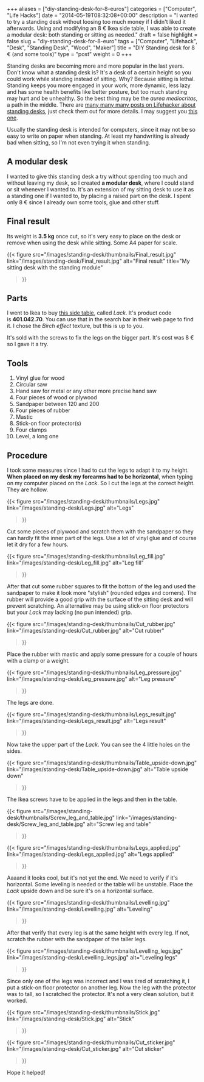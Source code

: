 +++
aliases      = ["diy-standing-desk-for-8-euros"]
categories   = ["Computer", "Life Hacks"]
date         = "2014-05-19T08:32:08+00:00"
description  = "I wanted to try a standing desk without loosing too much money if I didn't liked it afterwards. Using and modifying an 8 € Ikea side table, I was able to create a modular desk: both standing or sitting as needed."
draft        = false
highlight    = false
slug         = "diy-standing-desk-for-8-euro"
tags         = ["Computer", "Lifehack", "Desk", "Standing Desk", "Wood", "Maker"]
title        = "DIY Standing desk for 8 € (and some tools)"
type         = "post"
weight       = 0
+++


Standing desks are becoming more and more popular in the last years. Don't know
what a standing desk is? It's a desk of a certain height so you could work while
standing instead of sitting. Why? Because sitting is lethal. Standing keeps you
more engaged in your work, more dynamic, less lazy and has some health benefits
like better posture, but too much standing may hurt and be unhealthy. So the
best thing may be the _aurea mediocritas_, a path in the middle. There are
[many many many posts on Lifehacker about standing desks](http://lifehacker.com/tag/standing-desk),
just check them out for more details. I may suggest you
[this one](http://lifehacker.com/5735528/why-and-how-i-switched-to-a-standing-desk).

Usually the standing desk is intended for computers, since it may not be so easy
to write on paper when standing. At least my handwriting is already bad when
sitting, so I'm not even trying it when standing.


## A modular desk

I wanted to give this standing desk a try without spending too much and without
leaving my desk, so I created **a modular desk**, where I could stand or sit
whenever I wanted to. It's an extension of my sitting desk to use it as a
standing one if I wanted to, by placing a raised part on the desk. I spent only
8 € since I already own some tools, glue and other stuff.


## Final result

Its weight is **3.5 kg** once cut, so it's very easy to place on the desk or
remove when using the desk while sitting. Some A4 paper for scale.

{{< figure 
    src="/images/standing-desk/thumbnails/Final_result.jpg" 
    link="/images/standing-desk/Final_result.jpg"
    alt="Final result" 
    title="My sitting desk with the standing module"
>}}


## Parts

I went to Ikea to buy
[this side table](http://www.ikea.com/gb/en/catalog/products/20011413/#/40104270),
called _Lack_. It's product code is **401.042.70**. You can use that in the search
bar in their web page to find it. I chose the _Birch effect_ texture, but this
is up to you.

It's sold with the screws to fix the legs on the bigger part. It's cost was 8 €
so I gave it a try.


## Tools

1. Vinyl glue for wood
2. Circular saw
3. Hand saw for metal or any other more precise hand saw
4. Four pieces of wood or plywood
5. Sandpaper between 120 and 200
6. Four pieces of rubber
7. Mastic
8. Stick-on floor protector(s)
9. Four clamps
10. Level, a long one


## Procedure

I took some measures since I had to cut the legs to adapt it to my
height. **When placed on my desk my forearms had to be horizontal**, when typing
on my computer placed on the _Lack_. So I cut the legs at the correct
height. They are hollow.

{{< figure 
    src="/images/standing-desk/thumbnails/Legs.jpg" 
    link="/images/standing-desk/Legs.jpg"
    alt="Legs" 
>}}

Cut some pieces of plywood and scratch them with the sandpaper so they can
hardly fit the inner part of the legs. Use a lot of vinyl glue and of course let it dry for a few hours.

{{< figure 
    src="/images/standing-desk/thumbnails/Leg_fill.jpg" 
    link="/images/standing-desk/Leg_fill.jpg"
    alt="Leg fill" 
>}}

After that cut some rubber squares to fit the bottom of the leg and used the
sandpaper to make it look more "stylish" (rounded edges and corners). The rubber
will provide a good grip with the surface of the sitting desk and will prevent
scratching. An alternative may be using stick-on floor protectors but your _Lack_
may lacking (no pun intended) grip.

{{< figure 
    src="/images/standing-desk/thumbnails/Cut_rubber.jpg" 
    link="/images/standing-desk/Cut_rubber.jpg"
    alt="Cut rubber" 
>}}

Place the rubber with mastic and apply some pressure for a couple of hours with a clamp or a weight.

{{< figure 
    src="/images/standing-desk/thumbnails/Leg_pressure.jpg" 
    link="/images/standing-desk/Leg_pressure.jpg"
    alt="Leg pressure" 
>}}

The legs are done.

{{< figure 
    src="/images/standing-desk/thumbnails/Legs_result.jpg" 
    link="/images/standing-desk/Legs_result.jpg"
    alt="Legs result" 
>}}

Now take the upper part of the _Lack_. You can see the 4 little holes on the
sides.

{{< figure 
    src="/images/standing-desk/thumbnails/Table_upside-down.jpg" 
    link="/images/standing-desk/Table_upside-down.jpg"
    alt="Table upside down" 
>}}

The Ikea screws have to be applied in the legs and then in the
table.

{{< figure 
    src="/images/standing-desk/thumbnails/Screw_leg_and_table.jpg" 
    link="/images/standing-desk/Screw_leg_and_table.jpg"
    alt="Screw leg and table" 
>}}

{{< figure 
    src="/images/standing-desk/thumbnails/Legs_applied.jpg" 
    link="/images/standing-desk/Legs_applied.jpg"
    alt="Legs applied" 
>}}

Aaaand it looks cool, but it's not yet the end. We need to verify if it's
horizontal. Some leveling is needed or the table will be unstable. Place the
_Lack_ upside down and be sure it's on a horizontal surface.

{{< figure 
    src="/images/standing-desk/thumbnails/Levelling.jpg" 
    link="/images/standing-desk/Levelling.jpg"
    alt="Leveling" 
>}}

After that verify that every leg is at the same height with every leg. If not,
scratch the rubber with the sandpaper of the taller legs.

{{< figure 
    src="/images/standing-desk/thumbnails/Levelling_legs.jpg" 
    link="/images/standing-desk/Levelling_legs.jpg"
    alt="Leveling legs" 
>}}

Since only one of the legs was incorrect and I was tired of scratching it, I put
a stick-on floor protector on another leg. Now the leg with the protector was to
tall, so I scratched the protector. It's not a very clean solution, but it
worked.

{{< figure 
    src="/images/standing-desk/thumbnails/Stick.jpg" 
    link="/images/standing-desk/Stick.jpg"
    alt="Stick" 
>}}

{{< figure 
    src="/images/standing-desk/thumbnails/Cut_sticker.jpg" 
    link="/images/standing-desk/Cut_sticker.jpg"
    alt="Cut sticker" 
>}}

Hope it helped!
